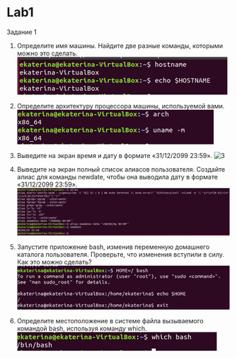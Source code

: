 # Lab1
Задание 1
1. Определите имя машины. Найдите две разные команды, которыми можно это сделать.
![1](https://github.com/eremkate/screenshots/blob/main/%D0%B8%D0%B7%D0%BE%D0%B1%D1%80%D0%B0%D0%B6%D0%B5%D0%BD%D0%B8%D0%B5_2022-05-20_220707375.png?raw=true)

2. Определите архитектуру процессора машины, используемой вами.
![2](https://github.com/eremkate/screenshots/blob/main/%D1%81%D0%BA%D1%80%D0%B8%D0%BD2.png?raw=true)

3. Выведите на экран время и дату в формате «31/12/2099 23:59».
![3](https://user-images.githubusercontent.com/96444200/169598068-b638fe9b-4557-48de-a3e8-a9eb657dbc03.png)

4. Выведите на экран полный список алиасов пользователя. Создайте алиас для команды newdate, чтобы она выводила дату в формате «31/12/2099 23:59».
![4](https://github.com/eremkate/screenshots/blob/main/%D1%81%D0%BA%D1%80%D0%B8%D0%BD4.png)

5. Запустите приложение bash, изменив переменную домашнего каталога пользователя. Проверьте, что изменения вступили в силу. Как это можно сделать?
![5](https://github.com/eremkate/screenshots/blob/main/%D1%81%D0%BA%D1%80%D0%B8%D0%BD%205.png)

7. Определите местоположение в системе файла вызываемого командой bash, используя команду which.
![6](https://github.com/eremkate/screenshots/blob/main/%D1%81%D0%BA%D1%80%D0%B8%D0%BD6.png)
